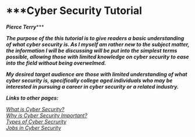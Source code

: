# ***Cyber Security Tutorial 
**_Pierce Terry_*****

 **_<p>The purpose of the this tutorial is to give readers a basic understanding of what cyber security is. As I myself am rather new to the subject matter, the information I will be discussing will be put into the simplest terms possible, allowing those with limited knowledge on cyber security to ease into the field without being overwelmed.</div></p>_** 
**_<p>My desired target audience are those with limited understanding of what cyber security is, specifically college aged individuals who may be interested in pursuing a career in cyber security or a related industry.</p>_**

**_Links to other pages:_**

[<em>What is Cyber Security?</em>](WhatIsCyberSecurity.md)\
[<em>Why is Cyber Security Important? </em>](WhyIsItImportant.md)\
[<em>Types of Cyber Secrurity</em>](TypesOfCyberSecurity.md)\
[<em>Jobs in Cyber Security</em>](Jobs.md)
